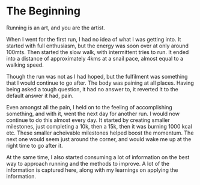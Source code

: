 # The Beginning

Running is an art, and you are the artist.

When I went for the first run, I had no idea of what I was getting into. It started with full enthusiasm, but the energy was soon over at only around 100mts. Then started the slow walk, with intermittent tries to run. It ended into a distance of approximately 4kms at a snail pace, almost equal to a walking speed.

Though the run was not as I had hoped, but the fulfilment was something that I would continue to go after. The body was paining at all places. Having being asked a tough question, it had no answer to, it reverted it to the default answer it had, pain. 

Even amongst all the pain, I held on to the feeling of accomplishing something, and with it, went the next day for another run. I would now continue to do this almost every day. It started by creating smaller milestones, just completing a 10k, then a 15k, then it was burning 1000 kcal etc. These smaller acheivable milestones helped boost the momentum. The next one would seem just around the corner, and would wake me up at the right time to go after it.

At the same time, I also started consuming a lot of information on the best way to approach running and the methods to improve. A lot of the information is captured here, along with my learnings on applying the information.

